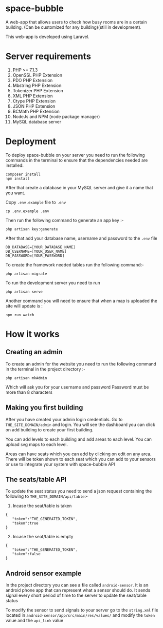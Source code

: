 # space-bubble
A web-app that allows users to check how busy rooms are in a certain building. (Can be customized for any building)(still in development).

This web-app is developed using Laravel.
# Server requirements

1. PHP >= 7.1.3
2. OpenSSL PHP Extension
3. PDO PHP Extension
4. Mbstring PHP Extension
5. Tokenizer PHP Extension
6. XML PHP Extension
7. Ctype PHP Extension
8. JSON PHP Extension
9. BCMath PHP Extension
10. NodeJs and NPM (node package manager)
11. MySQL database server

# Deployment

To deploy space-bubble on your server you need to run the following commands in the terminal to ensure that the dependencies needed are installed.

```
composer install
npm install
```

After that create a database in your MySQL server and give it a name that you want.

Copy `.env.example` file to `.env`

```
cp .env.example .env
```

Then run the following command to generate an app key :-

```
php artisan key:generate
```

After that add your database name, username and password to the `.env` file

```
DB_DATABASE=[YOUR_DATABASE_NAME]
DB_USERNAME=[YOUR_USER_NAME]
DB_PASSWORD=[YOUR_PASSWORD]
```
To create the framework needed tables run the following command:-

```
php artisan migrate
```

To run the development server you need to run

```
php artisan serve
```
Another command you will need to ensure that when a map is uploaded the site will update is :

```
npm run watch
```
# How it works
## Creating an admin
To create an admin for the website you need to run the following command in the terminal in the project directory :-

```
php artisan mkAdmin
```
Which will ask you for your username and password
Password must be more than 8 characters

## Making you first building
After you have created your admin login credentials. Go to `THE_SITE_DOMAIN/admin`
and login.
You will see the dashboard you can click on add building to create your first building.

You can add levels to each building and add areas to each level.
You can upload svg maps to each level.

Areas can have seats which you can add by clicking on edit on any area. There will be token shown to each seat which you can add to your sensors or use to integrate your system with space-bubble API

## The seats/table API
To update the seat status you need to send a json request containing the following
to `THE_SITE_DOMAIN/api/table`:-

1. Incase the seat/table is taken
```
{
   "token":"THE_GENERATED_TOKEN",
   "taken":true
}
```
2. Incase the seat/table is empty
```
{
   "token":"THE_GENERATED_TOKEN",
   "taken":false
}
```
## Android sensor example
In the project directory you can see a file called `android-sensor`.
It is an android phone app that can represent what a sensor should do.
It sends signal every short period of time to the server to update the seat/table status

To modify the sensor to send signals to your server go to the `string.xml` file located in `android-sensor/app/src/main/res/values/` and modify the `token` value and the `api_link` value
